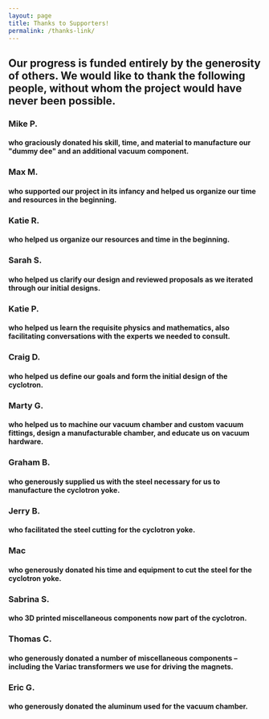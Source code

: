```yaml
---
layout: page
title: Thanks to Supporters! 
permalink: /thanks-link/
---
```


## Our progress is funded entirely by the generosity of others. We would like to thank the following people, without whom the project would have never been possible. 

### Mike P. 
#### who graciously donated his skill, time, and material to manufacture our "dummy dee" and an additional vacuum component. 

### Max M.
#### who supported our project in its infancy and helped us organize our time and resources in the beginning.

### Katie R. 
#### who helped us organize our resources and time in the beginning. 

### Sarah S. 
#### who helped us clarify our design and reviewed proposals as we iterated through our initial designs. 

### Katie P.
#### who helped us learn the requisite physics and mathematics, also facilitating conversations with the experts we needed to consult.  

### Craig D. 
#### who helped us define our goals and form the initial design of the cyclotron.  

### Marty G. 
#### who helped us to machine our vacuum chamber and custom vacuum fittings, design a manufacturable chamber, and educate us on vacuum hardware.  

### Graham B. 
#### who generously supplied us with the steel necessary for us to manufacture the cyclotron yoke. 

### Jerry B. 
#### who facilitated the steel cutting for the cyclotron yoke.

### Mac 
#### who generously donated his time and equipment to cut the steel for the cyclotron yoke. 

### Sabrina S. 
#### who 3D printed miscellaneous components now part of the cyclotron. 

### Thomas C. 
#### who generously donated a number of miscellaneous components – including the Variac transformers we use for driving the magnets. 

### Eric G. 
#### who generously donated the aluminum used for the vacuum chamber. 
